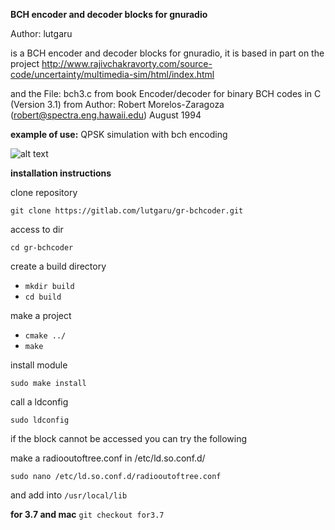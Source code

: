 **BCH encoder and decoder blocks for gnuradio**

Author: lutgaru

is a BCH encoder and decoder blocks for gnuradio, it is based in part on the project http://www.rajivchakravorty.com/source-code/uncertainty/multimedia-sim/html/index.html

and the File: bch3.c from book  Encoder/decoder for binary BCH codes in C (Version 3.1) from Author:  Robert Morelos-Zaragoza (robert@spectra.eng.hawaii.edu) August 1994


**example of use:**
QPSK simulation with bch encoding

![alt text](https://i.imgur.com/HRznUw4.png)

**installation instructions**

clone repository 

`git clone https://gitlab.com/lutgaru/gr-bchcoder.git`

access to dir

`cd gr-bchcoder`

create a build directory

- `mkdir build`
- `cd build`

make a project

- `cmake ../`
- `make`

install module

`sudo make install`

call a ldconfig

`sudo ldconfig`

if the block cannot be accessed you can try the following


make a radiooutoftree.conf in /etc/ld.so.conf.d/

`sudo nano /etc/ld.so.conf.d/radiooutoftree.conf`

and add into `/usr/local/lib`

**for 3.7 and mac**
`git checkout for3.7`
